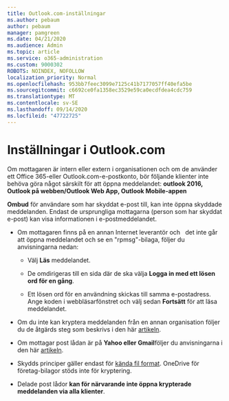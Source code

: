 ```yaml
---
title: Outlook.com-inställningar
ms.author: pebaum
author: pebaum
manager: pamgreen
ms.date: 04/21/2020
ms.audience: Admin
ms.topic: article
ms.service: o365-administration
ms.custom: 9000302
ROBOTS: NOINDEX, NOFOLLOW
localization_priority: Normal
ms.openlocfilehash: 953bb7feec3099e7125c41b7177057ff40efa5be
ms.sourcegitcommit: c6692ce0fa1358ec3529e59ca0ecdfdea4cdc759
ms.translationtype: MT
ms.contentlocale: sv-SE
ms.lasthandoff: 09/14/2020
ms.locfileid: "47722725"
---
```

# <a name="settings-in-outlookcom"></a>Inställningar i Outlook.com

Om mottagaren är intern eller extern i organisationen och om de använder ett Office 365-eller Outlook.com-e-postkonto, bör följande klienter inte behöva göra något särskilt för att öppna meddelandet: **outlook 2016, Outlook på webben/Outlook Web App, Outlook Mobile-appen**

**Ombud** för användare som har skyddat e-post till, kan inte öppna skyddade meddelanden. Endast de ursprungliga mottagarna (person som har skyddat e-post) kan visa informationen i e-postmeddelandet.

- Om mottagaren finns på en annan Internet leverantör och &nbsp; det inte går att öppna meddelandet och se en "rpmsg"-bilaga, följer du anvisningarna nedan:
    
    - Välj **Läs** meddelandet.
    
    - De omdirigeras till en sida där de ska välja **Logga in med ett lösen ord för en gång**.
    
    - Ett lösen ord för en användning skickas till samma e-postadress. Ange koden i webbläsarfönstret och välj sedan **Fortsätt** för att läsa meddelandet.

- Om du inte kan kryptera meddelanden från en annan organisation följer du de åtgärds steg som beskrivs i den här [artikeln](https://support.office.com/article/known-issues-opening-irm-protected-emails-sent-from-users-in-other-office-365-organizations-0dec0593-a05d-4aa2-8445-9311ebab3164).

- Om mottagar post lådan är på **Yahoo eller Gmail**följer du anvisningarna </span> i den här [artikeln](https://support.office.com/article/how-do-i-open-a-protected-message-1157a286-8ecc-4b1e-ac43-2a608fbf3098).

- Skydds principer gäller endast för [kända fil format](https://docs.microsoft.com/azure/information-protection/rms-client/client-admin-guide-file-types). OneDrive för företag-bilagor stöds inte för kryptering.

- Delade post lådor **kan för närvarande inte öppna krypterade meddelanden via alla klienter**. 
